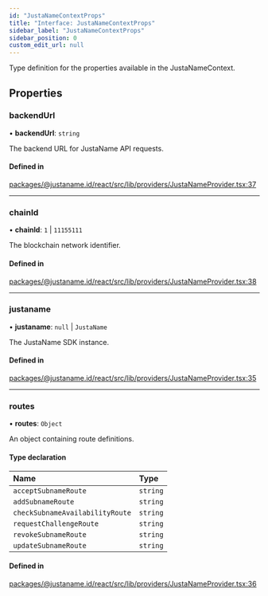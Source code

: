 ```yaml
---
id: "JustaNameContextProps"
title: "Interface: JustaNameContextProps"
sidebar_label: "JustaNameContextProps"
sidebar_position: 0
custom_edit_url: null
---
```


Type definition for the properties available in the JustaNameContext.

## Properties

### backendUrl

• **backendUrl**: `string`

The backend URL for JustaName API requests.

#### Defined in

[packages/@justaname.id/react/src/lib/providers/JustaNameProvider.tsx:37](https://github.com/JustaName-id/JustaName-sdk/blob/4ff9084/packages/@justaname.id/react/src/lib/providers/JustaNameProvider.tsx#L37)

___

### chainId

• **chainId**: ``1`` \| ``11155111``

The blockchain network identifier.

#### Defined in

[packages/@justaname.id/react/src/lib/providers/JustaNameProvider.tsx:38](https://github.com/JustaName-id/JustaName-sdk/blob/4ff9084/packages/@justaname.id/react/src/lib/providers/JustaNameProvider.tsx#L38)

___

### justaname

• **justaname**: ``null`` \| `JustaName`

The JustaName SDK instance.

#### Defined in

[packages/@justaname.id/react/src/lib/providers/JustaNameProvider.tsx:35](https://github.com/JustaName-id/JustaName-sdk/blob/4ff9084/packages/@justaname.id/react/src/lib/providers/JustaNameProvider.tsx#L35)

___

### routes

• **routes**: `Object`

An object containing route definitions.

#### Type declaration

| Name | Type |
| :------ | :------ |
| `acceptSubnameRoute` | `string` |
| `addSubnameRoute` | `string` |
| `checkSubnameAvailabilityRoute` | `string` |
| `requestChallengeRoute` | `string` |
| `revokeSubnameRoute` | `string` |
| `updateSubnameRoute` | `string` |

#### Defined in

[packages/@justaname.id/react/src/lib/providers/JustaNameProvider.tsx:36](https://github.com/JustaName-id/JustaName-sdk/blob/4ff9084/packages/@justaname.id/react/src/lib/providers/JustaNameProvider.tsx#L36)
